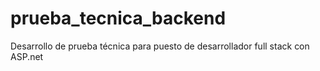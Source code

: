 # prueba_tecnica_backend
Desarrollo de prueba técnica para puesto de desarrollador full stack con ASP.net
